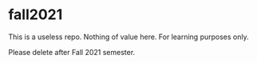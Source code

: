 # fall2021

This is a useless repo. Nothing of value here. For learning purposes only.

Please delete after Fall 2021 semester.
